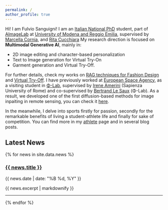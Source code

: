 ```yaml
---
permalink: /
author_profile: true
---
```



Hi! I am Fulvio Sanguigni! I am an [Italian National PhD](https://www.phd-ai.it/en/359-2/) student, part of [AImageLab](https://aimagelab.ing.unimore.it/imagelab/) at [University of Modena and Reggio Emilia](https://www.unimore.it/), supervised by [Marcella Cornia](https://scholar.google.it/citations?user=DzgmSJEAAAAJ&hl=it), and [Rita Cucchiara](https://scholar.google.it/citations?user=OM3sZEoAAAAJ&hl=it)
My research direction is focused on **Multimodal Generative AI**, mainly in:
- 2D image editing and character-based personalization
- Text to Image generation for Virtual Try-On
- Garment generation and Virtual Try-Off. 

For further details, check my works on [RAG techniques for Fashion Design](https://arxiv.org/abs/2504.14011) and [Virtual Try-Off](https://temu-vtoff-page.github.io/).
I have previously worked at [European Space Agency](https://www.esa.int/), as a visiting student in [Φ-Lab](https://philab.esa.int/), supervised by [Irene Amerini](https://sites.google.com/diag.uniroma1.it/ireneamerini) (Sapienza University of Rome) and co-supervised by [Bertrand Le Saux](https://blesaux.github.io/) (Φ-Lab). As a result, we developed one of the first diffusion-based methods for image inpaiting in remote sensing, you can check it [here](https://arxiv.org/abs/2311.06222).

In the meanwhile, I delve into sports firstly for passion, secondly for the remarkable benefits of living a student-athlete life and finally for sake of competition.
You can find more in my [athlete](https://furio1999.github.io//athlete/) page and in several blog posts.

## Latest News

<div class="news-list">
  {% for news in site.data.news %}
    <div class="news-item">
      <h3><a href="{{ news.url }}">{{ news.title }}</a></h3>
      <p class="news-date">{{ news.date | date: "%B %d, %Y" }}</p>
      <p class="news-excerpt">{{ news.excerpt | markdownify }}</p>
    </div>
    <hr>
  {% endfor %}
</div>


